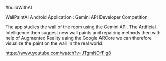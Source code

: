 #buildWithAI

WallPaintAI Android Application : Gemini API Developer Competition

The app studies the wall of the room using the Gemini API.
The Artificial Intelligence then suggest new wall paints and repairing methods then
with help of Augmented Reality using the Google ARCore we can therefore visualize the paint on the wall in the real world.

https://www.youtube.com/watch?v=JTgmNOfFIg8

